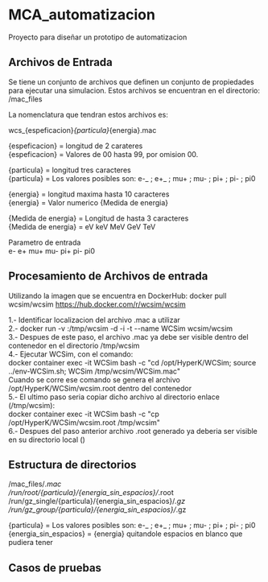 # MCA_automatizacion
Proyecto para diseñar un prototipo de automatizacion


## Archivos de Entrada

Se tiene un conjunto de archivos que definen un conjunto de propiedades para ejecutar una simulacion.
Estos archivos se encuentran en el directorio: /mac_files


La nomenclatura que tendran estos archivos es:

  wcs_{espeficacion}_{particula}_{energia}.mac  


 {espeficacion} = longitud de 2 carateres  
 {espeficacion} = Valores de 00 hasta 99, por omision 00.
  
  
{particula} = longitud tres caracteres  
{particula} = Los valores posibles son: e-_ ; e+_ ; mu+ ; mu- ; pi+ ; pi- ; pi0

{energia} = longitud maxima hasta 10 caracteres  
{energia} = Valor numerico {Medida de energia}
  
  {Medida de energia} = Longitud de hasta 3 caracteres  
  {Medida de energia} = eV keV MeV GeV TeV

Parametro de entrada  
e-
e+
mu+
mu-
pi+
pi-
pi0


## Procesamiento de Archivos de entrada

Utilizando la imagen que se encuentra en DockerHub:  docker pull wcsim/wcsim
<https://hub.docker.com/r/wcsim/wcsim>

1.- Identificar localizacion del archivo .mac a utilizar  
2.- docker run -v <directorio host>:/tmp/wcsim -d -i -t --name WCSim wcsim/wcsim  
3.- Despues de este paso, el archivo <Nombre del archivo>.mac ya debe ser visible dentro del contenedor en el directorio /tmp/wcsim  
4.-  Ejecutar WCSim, con el comando:  
docker container exec -it WCSim bash -c "cd /opt/HyperK/WCSim; source ../env-WCSim.sh; WCSim /tmp/wcsim/WCSim.mac"  
Cuando se corre ese comando se genera el archivo /opt/HyperK/WCSim/wcsim.root dentro del contenedor  
5.- El ultimo paso seria copiar dicho archivo al directorio enlace (/tmp/wcsim):  
docker container exec -it WCSim bash -c "cp /opt/HyperK/WCSim/wcsim.root /tmp/wcsim"  
6.- Despues del paso anterior archivo .root generado ya deberia ser visible en su directorio local (<directorio host>)  


## Estructura de directorios  

/mac_files/*.mac  
/run/root/{particula}/{energia_sin_espacios}/*.root  
/run/gz_single/{particula}/{energia_sin_espacios}/*.gz  
/run/gz_group/{particula}/{energia_sin_espacios}/*.gz  


{particula} = Los valores posibles son: e-_ ; e+_ ; mu+ ; mu- ; pi+ ; pi- ; pi0  
{energia_sin_espacios} = {energia} quitandole espacios en blanco que pudiera tener  


## Casos de pruebas  



